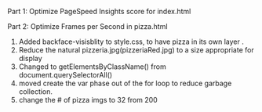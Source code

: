 Part 1: Optimize PageSpeed Insights score for index.html



Part 2: Optimize Frames per Second in pizza.html

1. Added backface-visisblity to style.css, to have pizza in its own layer .
2. Reduce the natural pizzeria.jpg(pizzeriaRed.jpg) to a size appropriate for display
3. Changed to getElementsByClassName() from document.querySelectorAll()
4. moved create the var phase out of the for loop to reduce garbage collection.
5. change the # of pizza imgs to 32 from 200

